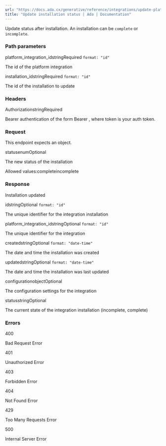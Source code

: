 ```yaml
---
url: "https://docs.ada.cx/generative/reference/integrations/update-platform-integration-installation"
title: "Update installation status | Ada | Documentation"
---
```


Update status after installation. An installation can be `complete` or `incomplete`.

### Path parameters

platform\_integration\_idstringRequired `format: "id"`

The id of the platform integration

installation\_idstringRequired `format: "id"`

The id of the installation to update

### Headers

AuthorizationstringRequired

Bearer authentication of the form Bearer <token>, where token is your auth token.

### Request

This endpoint expects an object.

statusenumOptional

The new status of the installation

Allowed values:completeincomplete

### Response

Installation updated

idstringOptional `format: "id"`

The unique identifier for the integration installation

platform\_integration\_idstringOptional `format: "id"`

The unique identifier for the integration

createdstringOptional `format: "date-time"`

The date and time the installation was created

updatedstringOptional `format: "date-time"`

The date and time the installation was last updated

configurationobjectOptional

The configuration settings for the integration

statusstringOptional

The current state of the integration installation (incomplete, complete)

### Errors

400

Bad Request Error

401

Unauthorized Error

403

Forbidden Error

404

Not Found Error

429

Too Many Requests Error

500

Internal Server Error